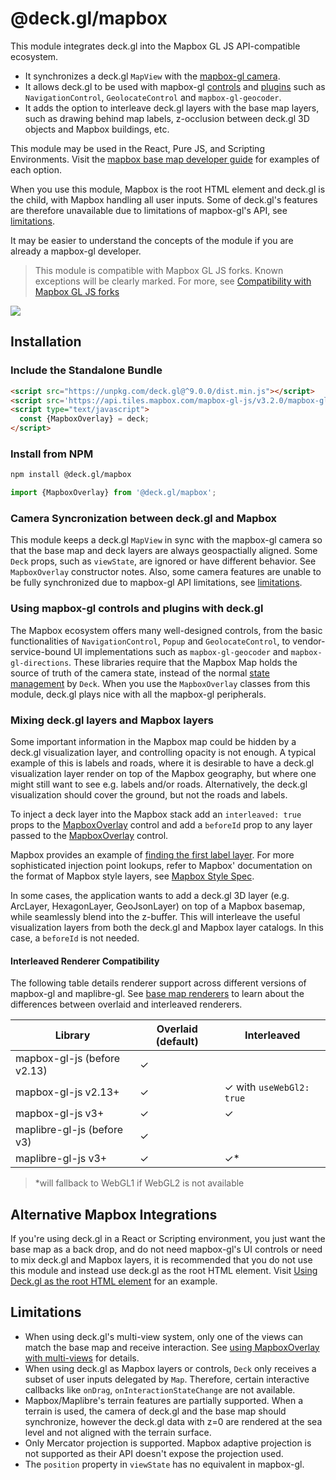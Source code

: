 # @deck.gl/mapbox

This module integrates deck.gl into the Mapbox GL JS API-compatible ecosystem. 

- It synchronizes a deck.gl `MapView` with the [mapbox-gl camera](https://docs.mapbox.com/mapbox-gl-js/guides/#camera).
- It allows deck.gl to be used with mapbox-gl [controls](https://docs.mapbox.com/mapbox-gl-js/api/markers) and [plugins](https://docs.mapbox.com/mapbox-gl-js/plugins/) such as `NavigationControl`, `GeolocateControl` and `mapbox-gl-geocoder`.
- It adds the option to interleave deck.gl layers with the base map layers, such as drawing behind map labels, z-occlusion between deck.gl 3D objects and Mapbox buildings, etc.

This module may be used in the React, Pure JS, and Scripting Environments. Visit the [mapbox base map developer guide](../../developer-guide/base-maps/using-with-mapbox.md) for examples of each option.

When you use this module, Mapbox is the root HTML element and deck.gl is the child, with Mapbox handling all user inputs. Some of deck.gl's features are therefore unavailable due to limitations of mapbox-gl's API, see [limitations](#limitations). 

It may be easier to understand the concepts of the module if you are already a mapbox-gl developer.

> This module is compatible with Mapbox GL JS forks. Known exceptions will be clearly marked. For more, see [Compatibility with Mapbox GL JS forks](../../developer-guide/base-maps/using-with-mapbox.md#compatibility-with-mapbox-gl-js-forks)

<img src="https://raw.github.com/visgl/deck.gl-data/master/images/whats-new/mapbox-layers.jpg" />


## Installation

### Include the Standalone Bundle

```html
<script src="https://unpkg.com/deck.gl@^9.0.0/dist.min.js"></script>
<script src='https://api.tiles.mapbox.com/mapbox-gl-js/v3.2.0/mapbox-gl.js'></script>
<script type="text/javascript">
  const {MapboxOverlay} = deck;
</script>
```

### Install from NPM

```bash
npm install @deck.gl/mapbox
```

```js
import {MapboxOverlay} from '@deck.gl/mapbox';
```

### Camera Syncronization between deck.gl and Mapbox

This module keeps a deck.gl `MapView` in sync with the mapbox-gl camera so that the base map and deck layers are always geospactially aligned. Some `Deck` props, such as `viewState`, are ignored or have different behavior. See `MapboxOverlay` constructor notes. Also, some camera features are unable to be fully synchronized due to mapbox-gl API limitations, see [limitations](#limitations).

### Using mapbox-gl controls and plugins with deck.gl

The Mapbox ecosystem offers many well-designed controls, from the basic functionalities of `NavigationControl`, `Popup` and `GeolocateControl`, to vendor-service-bound UI implementations such as `mapbox-gl-geocoder` and `mapbox-gl-directions`. These libraries require that the Mapbox Map holds the source of truth of the camera state, instead of the normal [state management](../../developer-guide/interactivity.md) by `Deck`. When you use the `MapboxOverlay` classes from this module, deck.gl plays nice with all the mapbox-gl peripherals.


### Mixing deck.gl layers and Mapbox layers

Some important information in the Mapbox map could be hidden by a deck.gl visualization layer, and controlling opacity is not enough. A typical example of this is labels and roads, where it is desirable to have a deck.gl visualization layer render on top of the Mapbox geography, but where one might still want to see e.g. labels and/or roads. Alternatively, the deck.gl visualization should cover the ground, but not the roads and labels.

To inject a deck layer into the Mapbox stack add an `interleaved: true` props to the [MapboxOverlay](./mapbox-overlay.md) control and add a `beforeId` prop to any layer passed to the [MapboxOverlay](./mapbox-overlay.md) control.

Mapbox provides an example of [finding the first label layer](https://www.mapbox.com/mapbox-gl-js/example/geojson-layer-in-stack/). For more sophisticated injection point lookups, refer to Mapbox' documentation on the format of Mapbox style layers, see [Mapbox Style Spec](https://www.mapbox.com/mapbox-gl-js/style-spec/#layers).


In some cases, the application wants to add a deck.gl 3D layer (e.g. ArcLayer, HexagonLayer, GeoJsonLayer) on top of a Mapbox basemap, while seamlessly blend into the z-buffer. This will interleave the useful visualization layers from both the deck.gl and Mapbox layer catalogs. In this case, a `beforeId` is not needed.

#### Interleaved Renderer Compatibility

The following table details renderer support across different versions of mapbox-gl and maplibre-gl. See [base map renderers](../../get-started/using-with-map.md#base-maps-renderers) to learn about the differences between overlaid and interleaved renderers.

| Library                       | Overlaid (default) | Interleaved       |
|-------------------------------|--------------------|-------------------|
| mapbox-gl-js (before v2.13)   | ✓                  |                   |
| mapbox-gl-js v2.13+           | ✓                  | ✓ with `useWebGl2: true` |
| mapbox-gl-js v3+              | ✓                  | ✓                 |
| maplibre-gl-js (before v3)    | ✓                  |                   |
| maplibre-gl-js v3+            | ✓                  | ✓*                |

> *will fallback to WebGL1 if WebGL2 is not available

## Alternative Mapbox Integrations

If you're using deck.gl in a React or Scripting environment, you just want the base map as a back drop, and do not need mapbox-gl's UI controls or need to mix deck.gl and Mapbox layers, it is recommended that you do not use this module and instead use deck.gl as the root HTML element. Visit [Using Deck.gl as the root HTML element](../../developer-guide/base-maps/using-with-mapbox.md#using-deckgl-as-the-root-html-element) for an example.

## Limitations

* When using deck.gl's multi-view system, only one of the views can match the base map and receive interaction. See [using MapboxOverlay with multi-views](./mapbox-overlay.md#multi-view-usage) for details.
* When using deck.gl as Mapbox layers or controls, `Deck` only receives a subset of user inputs delegated by `Map`. Therefore, certain interactive callbacks like `onDrag`, `onInteractionStateChange` are not available.
* Mapbox/Maplibre's terrain features are partially supported. When a terrain is used, the camera of deck.gl and the base map should synchronize, however the deck.gl data with z=0 are rendered at the sea level and not aligned with the terrain surface.
* Only Mercator projection is supported. Mapbox adaptive projection is not supported as their API doesn't expose the projection used.
* The `position` property in `viewState` has no equivalent in mapbox-gl.